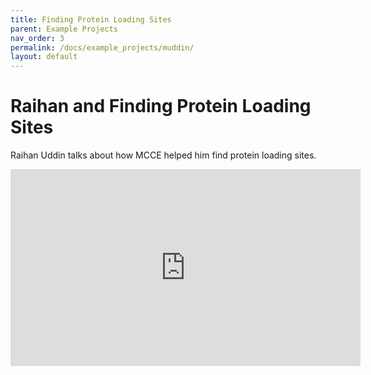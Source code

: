 ```yaml
---
title: Finding Protein Loading Sites
parent: Example Projects
nav_order: 3
permalink: /docs/example_projects/muddin/
layout: default
---
```


# Raihan and Finding Protein Loading Sites
Raihan Uddin talks about how MCCE helped him find protein loading sites.

<iframe width="560" height="315" src="https://www.youtube.com/embed/m5qCWsmfK0U" 
title="YouTube video player" frameborder="0" 
allow="accelerometer; autoplay; clipboard-write; encrypted-media; gyroscope; picture-in-picture" 
allowfullscreen></iframe>
